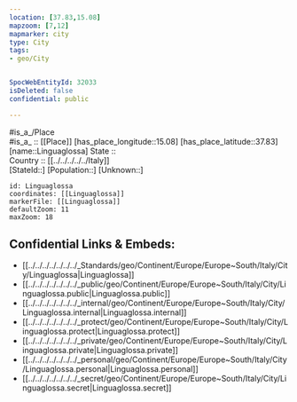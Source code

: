 ```yaml
---
location: [37.83,15.08] 
mapzoom: [7,12] 
mapmarker: city 
type: City
tags:
- geo/City


SpocWebEntityId: 32033
isDeleted: false
confidential: public

---
```

#is_a_/Place  
#is_a_ :: [[Place]] 
[has_place_longitude::15.08] 
[has_place_latitude::37.83] 
[name::Linguaglossa] 
State ::  
Country :: [[../../../../../Italy]]  
[StateId::] 
[Population::] 
[Unknown::] 


```leaflet
id: Linguaglossa
coordinates: [[Linguaglossa]] 
markerFile: [[Linguaglossa]] 
defaultZoom: 11 
maxZoom: 18
```


## Confidential Links & Embeds: 
- [[../../../../../../../_Standards/geo/Continent/Europe/Europe~South/Italy/City/Linguaglossa|Linguaglossa]] 
- [[../../../../../../../_public/geo/Continent/Europe/Europe~South/Italy/City/Linguaglossa.public|Linguaglossa.public]] 
- [[../../../../../../../_internal/geo/Continent/Europe/Europe~South/Italy/City/Linguaglossa.internal|Linguaglossa.internal]] 
- [[../../../../../../../_protect/geo/Continent/Europe/Europe~South/Italy/City/Linguaglossa.protect|Linguaglossa.protect]] 
- [[../../../../../../../_private/geo/Continent/Europe/Europe~South/Italy/City/Linguaglossa.private|Linguaglossa.private]] 
- [[../../../../../../../_personal/geo/Continent/Europe/Europe~South/Italy/City/Linguaglossa.personal|Linguaglossa.personal]] 
- [[../../../../../../../_secret/geo/Continent/Europe/Europe~South/Italy/City/Linguaglossa.secret|Linguaglossa.secret]] 
